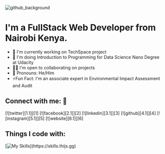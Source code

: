 ![github_background](https://github.com/David-Motari/David-Motari/assets/58317281/ef955c5f-f9c7-4116-8844-9edd572a0180)
# I'm a FullStack Web Developer from Nairobi Kenya.
* 🔭 I'm currently working on TechSpace project
* 🌱 I'm doing Introduction to Programming for Data Science Nano Degree at Udacity
* 👯‍♂️ I'm open to collaborating on projects
* 🤗 Pronouns: He/Him
* ⚡Fun Fact: I'm an associate expert in Environmental Impact Assessment and Audit
## Connect with me: 🤝
<!--Social icons-->
[![twitter][1.1]][1]
[![facebook][2.1]][2]
[![linkedin][3.1]][3]
[![github][4.1]][4]
[![instagram][5.1]][5]
[![website][6.1]][6]
<!---->
## Things I code with:
[![My Skills](https://skills.thijs.gg/icons?i=js,html,CSS,angular,react,nodejs,py,ts,MongoDB,postgres,redis,docker,git,vim,md,)](https://skills.thijs.gg)

